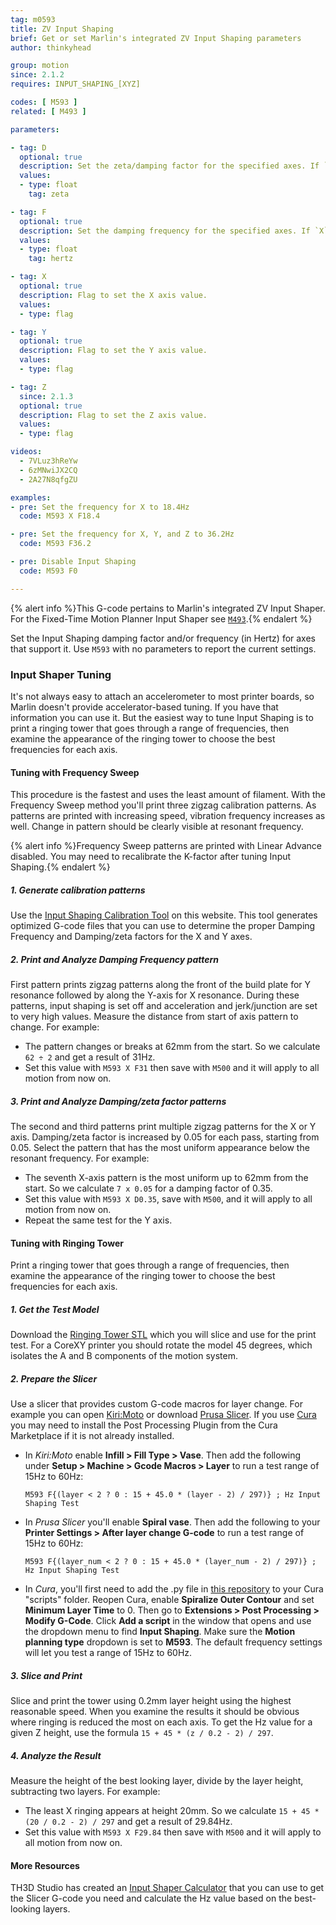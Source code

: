 ```yaml
---
tag: m0593
title: ZV Input Shaping
brief: Get or set Marlin's integrated ZV Input Shaping parameters
author: thinkyhead

group: motion
since: 2.1.2
requires: INPUT_SHAPING_[XYZ]

codes: [ M593 ]
related: [ M493 ]

parameters:

- tag: D
  optional: true
  description: Set the zeta/damping factor for the specified axes. If `X`, `Y`, and `Z` are omitted, all will be set.
  values:
  - type: float
    tag: zeta

- tag: F
  optional: true
  description: Set the damping frequency for the specified axes. If `X`, `Y`, and `Z` are omitted, all will be set.
  values:
  - type: float
    tag: hertz

- tag: X
  optional: true
  description: Flag to set the X axis value.
  values:
  - type: flag

- tag: Y
  optional: true
  description: Flag to set the Y axis value.
  values:
  - type: flag

- tag: Z
  since: 2.1.3
  optional: true
  description: Flag to set the Z axis value.
  values:
  - type: flag

videos:
  - 7VLuz3hReYw
  - 6zMNwiJX2CQ
  - 2A27N8qfgZU

examples:
- pre: Set the frequency for X to 18.4Hz
  code: M593 X F18.4

- pre: Set the frequency for X, Y, and Z to 36.2Hz
  code: M593 F36.2

- pre: Disable Input Shaping
  code: M593 F0

---
```

{% alert info %}This G-code pertains to Marlin's integrated ZV Input Shaper. For the Fixed-Time Motion Planner Input Shaper see [`M493`](/docs/gcode/M493.html).{% endalert %}

Set the Input Shaping damping factor and/or frequency (in Hertz) for axes that support it. Use `M593` with no parameters to report the current settings.

### Input Shaper Tuning
It's not always easy to attach an accelerometer to most printer boards, so Marlin doesn't provide accelerator-based tuning. If you have that information you can use it. But the easiest way to tune Input Shaping is to print a ringing tower that goes through a range of frequencies, then examine the appearance of the ringing tower to choose the best frequencies for each axis.

#### Tuning with Frequency Sweep
This procedure is the fastest and uses the least amount of filament. With the Frequency Sweep method you'll print three zigzag calibration patterns. As patterns are printed with increasing speed, vibration frequency increases as well. Change in pattern should be clearly visible at resonant frequency.

{% alert info %}Frequency Sweep patterns are printed with Linear Advance disabled. You may need to recalibrate the K-factor after tuning Input Shaping.{% endalert %}

##### 1. Generate calibration patterns
Use the [Input Shaping Calibration Tool](/tools/input_shaping/freq-calibr.html) on this website. This tool generates optimized G-code files that you can use to determine the proper Damping Frequency and Damping/zeta factors for the X and Y axes.

##### 2. Print and Analyze Damping Frequency pattern
First pattern prints zigzag patterns along the front of the build plate for Y resonance followed by along the Y-axis for X resonance. During these patterns, input shaping is set off and acceleration and jerk/junction are set to very high values. Measure the distance from start of axis pattern to change. For example:
- The pattern changes or breaks at 62mm from the start. So we calculate `62 ÷ 2` and get a result of 31Hz.
- Set this value with `M593 X F31` then save with `M500` and it will apply to all motion from now on.

##### 3. Print and Analyze Damping/zeta factor patterns
The second and third patterns print multiple zigzag patterns for the X or Y axis. Damping/zeta factor is increased by 0.05 for each pass, starting from 0.05. Select the pattern that has the most uniform appearance below the resonant frequency. For example:
- The seventh X-axis pattern is the most uniform up to 62mm from the start. So we calculate `7 x 0.05` for a damping factor of 0.35.
- Set this value with `M593 X D0.35`, save with `M500`, and it will apply to all motion from now on.
- Repeat the same test for the Y axis.

#### Tuning with Ringing Tower
Print a ringing tower that goes through a range of frequencies, then examine the appearance of the ringing tower to choose the best frequencies for each axis.

##### 1. Get the Test Model
Download the [Ringing Tower STL](/assets/stl/ringing_tower.stl) which you will slice and use for the print test. For a CoreXY printer you should rotate the model 45 degrees, which isolates the A and B components of the motion system.

##### 2. Prepare the Slicer
Use a slicer that provides custom G-code macros for layer change. For example you can open [Kiri:Moto](//grid.space/kiri/) or download [Prusa Slicer](//www.prusa3d.com/page/prusaslicer_424). If you use [Cura](//ultimaker.com/software/ultimaker-cura) you may need to install the Post Processing Plugin from the Cura Marketplace if it is not already installed.

- In *Kiri:Moto* enable **Infill > Fill Type > Vase**. Then add the following under **Setup > Machine > Gcode Macros > Layer** to run a test range of 15Hz to 60Hz:
  ```
  M593 F{(layer < 2 ? 0 : 15 + 45.0 * (layer - 2) / 297)} ; Hz Input Shaping Test
  ```

- In *Prusa Slicer* you'll enable **Spiral vase**. Then add the following to your **Printer Settings > After layer change G-code** to run a test range of 15Hz to 60Hz:
  ```
  M593 F{(layer_num < 2 ? 0 : 15 + 45.0 * (layer_num - 2) / 297)} ; Hz Input Shaping Test
  ```

- In *Cura*, you'll first need to add the .py file in [this repository](//www.github.com/dsdanielko/cura-ringing-tower-script/) to your Cura "scripts" folder. Reopen Cura, enable **Spiralize Outer Contour** and set **Minimum Layer Time** to 0. Then go to **Extensions > Post Processing > Modify G-Code**. Click **Add a script** in the window that opens and use the dropdown menu to find **Input Shaping**. Make sure the **Motion planning type** dropdown is set to **M593**. The default frequency settings will let you test a range of 15Hz to 60Hz.

##### 3. Slice and Print
Slice and print the tower using 0.2mm layer height using the highest reasonable speed. When you examine the results it should be obvious where ringing is reduced the most on each axis. To get the Hz value for a given Z height, use the formula `15 + 45 * (z / 0.2 - 2) / 297`.

##### 4. Analyze the Result
Measure the height of the best looking layer, divide by the layer height, subtracting two layers. For example:
- The least X ringing appears at height 20mm. So we calculate `15 + 45 * (20 / 0.2 - 2) / 297` and get a result of 29.84Hz.
- Set this value with `M593 X F29.84` then save with `M500` and it will apply to all motion from now on.

#### More Resources
TH3D Studio has created an [Input Shaper Calculator](//www.th3dstudio.com/marlin-input-shaping-calculator/) that you can use to get the Slicer G-code you need and calculate the Hz value based on the best-looking layers.
